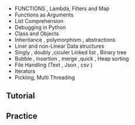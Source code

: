 - FUNCTIONS , Lambda, Filters and Map  
- Functions as Arguments  
- List Comprehension  
- Debugging in Python  
- Class and Objects  
- Inheritance , polymorphism , abstractions  
- Liner and non-Linear Data structures  
- Singly , doubly ,ciculer Linked list , Binary tree  
- Bubble , insertion , merge ,quick , Heap sorting  
- File Handling (Text , Json , csv )  
- Iterators  
- Pickling, Multi Threading

## Tutorial

## Practice
